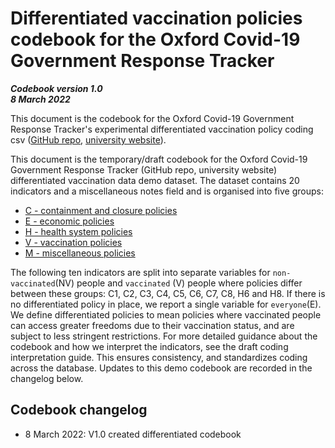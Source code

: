 # Differentiated vaccination policies codebook for the Oxford Covid-19 Government Response Tracker

***Codebook version 1.0 <br/>8 March 2022***

This document is the codebook for the Oxford Covid-19 Government Response Tracker's experimental differentiated vaccination policy coding csv ([GitHub repo](https://github.com/OxCGRT/covid-policy-tracker), [university website](https://www.bsg.ox.ac.uk/covidtracker)). 

This document is the temporary/draft codebook for the Oxford Covid-19 Government Response Tracker (GitHub repo, university website) differentiated vaccination data demo dataset. The dataset contains 20 indicators and a miscellaneous notes field and is organised into five groups:

- [C - containment and closure policies](#containment-and-closure-policies)
- [E - economic policies](#economic-policies)
- [H - health system policies](#health-system-policies)
- [V - vaccination policies](#vaccination-policies)
- [M - miscellaneous policies](#miscellaneous-policies)

The following ten indicators are split into separate variables for `non-vaccinated`(NV) people and `vaccinated` (V) people where policies differ between these groups: C1, C2, C3, C4, C5, C6, C7, C8, H6 and H8. If there is no differentiated policy in place, we report a single variable for `everyone`(E).
We define differentiated policies to mean policies where vaccinated people can access greater freedoms due to their vaccination status, and are subject to less stringent restrictions. 
For more detailed guidance about the codebook and how we interpret the indicators, see the draft coding interpretation guide. This ensures consistency, and standardizes coding across the database.
Updates to this demo codebook are recorded in the changelog below.




## Codebook changelog
- 8 March 2022: V1.0 created differentiated codebook
